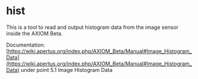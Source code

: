 # hist

This is a tool to read and output histogram data from the image sensor inside the AXIOM Beta.

Documentation:
[https://wiki.apertus.org/index.php/AXIOM_Beta/Manual#Image_Histogram_Data](https://wiki.apertus.org/index.php/AXIOM_Beta/Manual#Image_Histogram_Data) under point 5.1 Image Histogram Data


